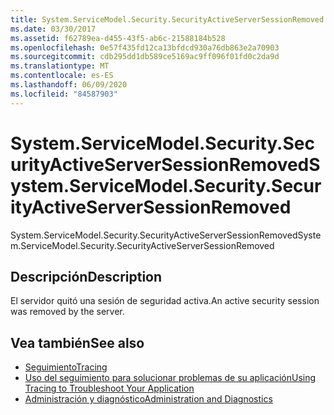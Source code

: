 ```yaml
---
title: System.ServiceModel.Security.SecurityActiveServerSessionRemoved
ms.date: 03/30/2017
ms.assetid: f62789ea-d455-43f5-ab6c-21588184b528
ms.openlocfilehash: 0e57f435fd12ca13bfdcd930a76db863e2a70903
ms.sourcegitcommit: cdb295dd1db589ce5169ac9ff096f01fd0c2da9d
ms.translationtype: MT
ms.contentlocale: es-ES
ms.lasthandoff: 06/09/2020
ms.locfileid: "84587903"
---
```

# <a name="systemservicemodelsecuritysecurityactiveserversessionremoved"></a><span data-ttu-id="a3bf7-102">System.ServiceModel.Security.SecurityActiveServerSessionRemoved</span><span class="sxs-lookup"><span data-stu-id="a3bf7-102">System.ServiceModel.Security.SecurityActiveServerSessionRemoved</span></span>
<span data-ttu-id="a3bf7-103">System.ServiceModel.Security.SecurityActiveServerSessionRemoved</span><span class="sxs-lookup"><span data-stu-id="a3bf7-103">System.ServiceModel.Security.SecurityActiveServerSessionRemoved</span></span>  
  
## <a name="description"></a><span data-ttu-id="a3bf7-104">Descripción</span><span class="sxs-lookup"><span data-stu-id="a3bf7-104">Description</span></span>  
 <span data-ttu-id="a3bf7-105">El servidor quitó una sesión de seguridad activa.</span><span class="sxs-lookup"><span data-stu-id="a3bf7-105">An active security session was removed by the server.</span></span>  
  
## <a name="see-also"></a><span data-ttu-id="a3bf7-106">Vea también</span><span class="sxs-lookup"><span data-stu-id="a3bf7-106">See also</span></span>

- [<span data-ttu-id="a3bf7-107">Seguimiento</span><span class="sxs-lookup"><span data-stu-id="a3bf7-107">Tracing</span></span>](index.md)
- [<span data-ttu-id="a3bf7-108">Uso del seguimiento para solucionar problemas de su aplicación</span><span class="sxs-lookup"><span data-stu-id="a3bf7-108">Using Tracing to Troubleshoot Your Application</span></span>](using-tracing-to-troubleshoot-your-application.md)
- [<span data-ttu-id="a3bf7-109">Administración y diagnóstico</span><span class="sxs-lookup"><span data-stu-id="a3bf7-109">Administration and Diagnostics</span></span>](../index.md)
